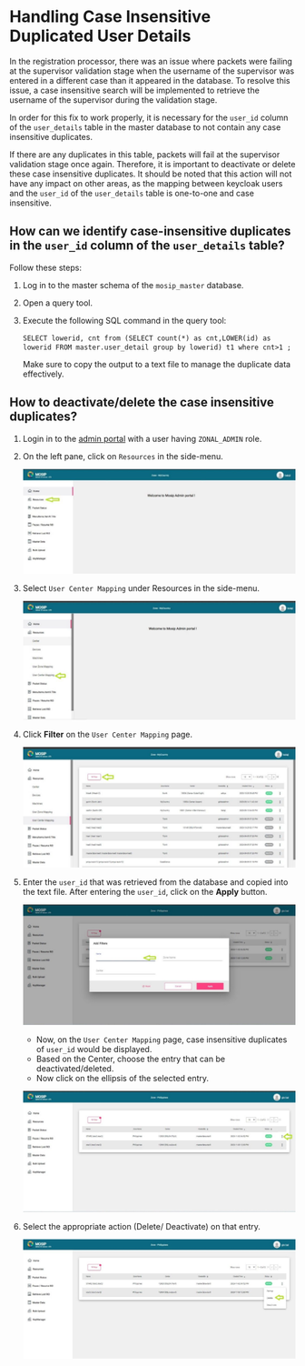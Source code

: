 # Handling Case Insensitive Duplicated User Details

In the registration processor, there was an issue where packets were failing at the supervisor validation stage when the username of the supervisor was entered in a different case than it appeared in the database. To resolve this issue, a case insensitive search will be implemented to retrieve the username of the supervisor during the validation stage.

In order for this fix to work properly, it is necessary for the `user_id` column of the `user_details` table in the master database to not contain any case insensitive duplicates.

If there are any duplicates in this table, packets will fail at the supervisor validation stage once again. Therefore, it is important to deactivate or delete these case insensitive duplicates. It should be noted that this action will not have any impact on other areas, as the mapping between keycloak users and the `user_id` of the `user_details` table is one-to-one and case insensitive.

## How can we identify case-insensitive duplicates in the `user_id` column of the `user_details` table?

Follow these steps:

1. Log in to the master schema of the `mosip_master` database.
2. Open a query tool.
3.  Execute the following SQL command in the query tool:

    ```
    SELECT lowerid, cnt from (SELECT count(*) as cnt,LOWER(id) as lowerid FROM master.user_detail group by lowerid) t1 where cnt>1 ;
    ```

    Make sure to copy the output to a text file to manage the duplicate data effectively.

## How to deactivate/delete the case insensitive duplicates?

1. Login in to the [admin portal](https://docs.mosip.io/1.2.0/modules/administration/admin-portal-user-guide) with a user having `ZONAL_ADMIN` role.
2.  On the left pane, click on `Resources` in the side-menu.

    ![](../../\_images/upgrade-hcid1.jpg)
3.  Select `User Center Mapping` under Resources in the side-menu.

    ![](../../\_images/upgrade-hcid2.jpg)
4.  Click **Filter** on the `User Center Mapping` page.

    ![](../../\_images/upgrade-hcid3.jpg)
5.  Enter the `user_id` that was retrieved from the database and copied into the text file. After entering the `user_id`, click on the **Apply** button.

    ![](../../\_images/upgrade-hcid4.jpg)

    * Now, on the `User Center Mapping` page, case insensitive duplicates of `user_id` would be displayed.
    * Based on the Center, choose the entry that can be deactivated/deleted.
    * Now click on the ellipsis of the selected entry.

    ![](../../\_images/upgrade-hcid5.jpg)
6.  Select the appropriate action (Delete/ Deactivate) on that entry.

    ![](../../\_images/upgrade-hcid6.jpg)
